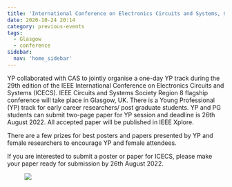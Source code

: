 ```yaml
---
title: 'International Conference on Electronics Circuits and Systems, Glasgow, 2022'
date: 2020-10-24 20:14
category: previous-events
tags:
  - Glasgow
  - conference
sidebar:
  nav: 'home_sidebar'
---
```


YP collaborated with CAS to jointly organise a one-day YP track during the 29th edition of the IEEE International Conference on Electronics Circuits and Systems (ICECS). IEEE Circuits and Systems Society Region 8 flagship conference will take place in Glasgow, UK. There is a Young Professional (YP) track for early career researchers/ post graduate students. YP and PG students can submit two-page paper for YP session and deadline is 26th August 2022. All accepted paper will be published in IEEE Xplore.

There are a few prizes for best posters and papers presented by YP and female researchers to encourage YP and female attendees.

If you are interested to submit a poster or paper for ICECS, please make your paper ready for submission by 26th August 2022.


<figure>
	<img src="/assets/images/2020_icecs/image1.jpg">
</figure>
